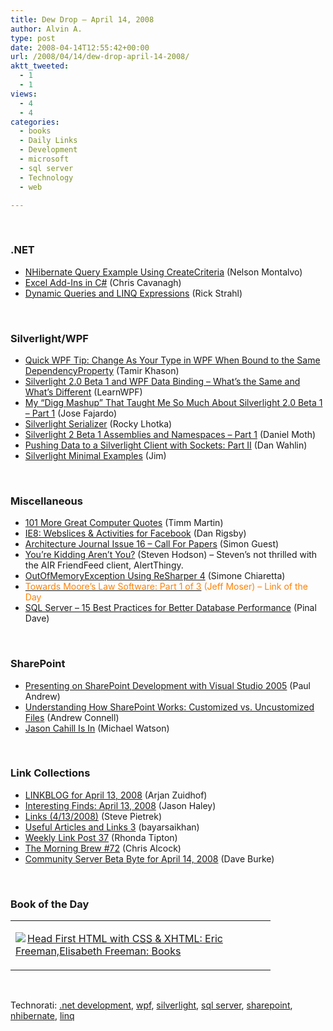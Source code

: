 ```yaml
---
title: Dew Drop – April 14, 2008
author: Alvin A.
type: post
date: 2008-04-14T12:55:42+00:00
url: /2008/04/14/dew-drop-april-14-2008/
aktt_tweeted:
  - 1
  - 1
views:
  - 4
  - 4
categories:
  - books
  - Daily Links
  - Development
  - microsoft
  - sql server
  - Technology
  - web

---
```

&nbsp;

### .NET

  * [NHibernate Query Example Using CreateCriteria][1] (Nelson Montalvo)
  * [Excel Add-Ins in C#][2] (Chris Cavanagh)
  * [Dynamic Queries and LINQ Expressions][3] (Rick Strahl)

&nbsp;

### Silverlight/WPF

  * [Quick WPF Tip: Change As Your Type in WPF When Bound to the Same DependencyProperty][4] (Tamir Khason)
  * [Silverlight 2.0 Beta 1 and WPF Data Binding &#8211; What&#8217;s the Same and What&#8217;s Different][5] (LearnWPF)
  * [My &#8220;Digg Mashup&#8221; That Taught Me So Much About Silverlight 2.0 Beta 1 &#8211; Part 1][6] (Jose Fajardo)
  * [Silverlight Serializer][7] (Rocky Lhotka)
  * [Silverlight 2 Beta 1 Assemblies and Namespaces &#8211; Part 1][8] (Daniel Moth)
  * [Pushing Data to a Silverlight Client with Sockets: Part II][9] (Dan Wahlin)
  * [Silverlight Minimal Examples][10] (Jim)

&nbsp;

### Miscellaneous

  * [101 More Great Computer Quotes][11] (Timm Martin)
  * [IE8: Webslices & Activities for Facebook][12] (Dan Rigsby)
  * [Architecture Journal Issue 16 &#8211; Call For Papers][13] (Simon Guest)
  * [You&#8217;re Kidding Aren&#8217;t You?][14] (Steven Hodson) &#8211; Steven&#8217;s not thrilled with the AIR FriendFeed client, AlertThingy.
  * [OutOfMemoryException Using ReSharper 4][15] (Simone Chiaretta)
  * [<font color="#ff8000">Towards Moore&#8217;s Law Software: Part 1 of 3</font>][16] <font color="#ff8000">(Jeff Moser) &#8211; Link of the Day</font>
  * [SQL Server &#8211; 15 Best Practices for Better Database Performance][17] (Pinal Dave)

&nbsp;

### SharePoint

  * [Presenting on SharePoint Development with Visual Studio 2005][18] (Paul Andrew)
  * [Understanding How SharePoint Works: Customized vs. Uncustomized Files][19] (Andrew Connell)
  * [Jason Cahill Is In][20] (Michael Watson)

&nbsp;

### Link Collections

  * [LINKBLOG for April 13, 2008][21] (Arjan Zuidhof)
  * [Interesting Finds: April 13, 2008][22] (Jason Haley)
  * [Links (4/13/2008)][23] (Steve Pietrek)
  * [Useful Articles and Links 3][24] (bayarsaikhan)
  * [Weekly Link Post 37][25] (Rhonda Tipton)
  * [The Morning Brew #72][26] (Chris Alcock)
  * [Community Server Beta Byte for April 14, 2008][27] (Dave Burke)

&nbsp;

### Book of the Day

<div class="wlWriterSmartContent" id="scid:7dc1bd33-94bd-46fd-a20b-0131235bcd47:40d309e4-4ff7-4586-81de-441516b5a691" style="padding-right: 0px; display: inline; padding-left: 0px; float: none; padding-bottom: 0px; margin: 0px; padding-top: 0px">
  <table cellspacing="0" cellpadding="2" width="400" border="0" unselectable="on">
    <tr>
      <td valign="top" width="400">
        <p>
          <a title="Head First HTML with CSS &#038; XHTML: Eric Freeman,Elisabeth Freeman: Books" href="http://www.amazon.com/exec/obidos/ASIN/059610197X/alvinashcraft-20"><img data-recalc-dims="1" decoding="async" src="https://i0.wp.com/images.amazon.com/images/P/059610197X.01.MZZZZZZZ.jpg?w=660" border="0" align="left" style="float:left" />Head First HTML with CSS & XHTML: Eric Freeman,Elisabeth Freeman: Books</a>
        </p>
      </td>
    </tr>
  </table>
</div>

&nbsp;

<div class="wlWriterSmartContent" id="scid:C16BAC14-9A3D-4c50-9394-FBFEF7A93539:ebf7a8e0-8341-438a-a14b-b0aec37fcd39" style="padding-right: 0px; display: inline; padding-left: 0px; padding-bottom: 0px; margin: 0px; padding-top: 0px">
  <!--dotnetkickit-->
</div>

<div class="wlWriterSmartContent" id="scid:d7bf807d-7bb0-458a-811f-90c51817d5c2:0c036499-8153-481a-8357-18dbb3001615" style="padding-right: 0px; display: inline; padding-left: 0px; padding-bottom: 0px; margin: 0px; padding-top: 0px">
  <p>
    <span class="TagSite">Technorati:</span> <a href="http://technorati.com/tag/.net+development" rel="tag" class="tag">.net development</a>, <a href="http://technorati.com/tag/wpf" rel="tag" class="tag">wpf</a>, <a href="http://technorati.com/tag/silverlight" rel="tag" class="tag">silverlight</a>, <a href="http://technorati.com/tag/sql+server" rel="tag" class="tag">sql server</a>, <a href="http://technorati.com/tag/sharepoint" rel="tag" class="tag">sharepoint</a>, <a href="http://technorati.com/tag/nhibernate" rel="tag" class="tag">nhibernate</a>, <a href="http://technorati.com/tag/linq" rel="tag" class="tag">linq</a><br /><!-- StartInsertedTags: .net development, wpf, silverlight, sql server, sharepoint, nhibernate, linq :EndInsertedTags -->
  </p>
</div>

 [1]: http://www.lostechies.com/blogs/nelson_montalvo/archive/2008/04/13/nhibernate-query-example-using-createcriteria.aspx
 [2]: http://chriscavanagh.wordpress.com/2008/04/13/excel-add-ins-in-c/
 [3]: http://west-wind.com/weblog/posts/314663.aspx
 [4]: http://blogs.microsoft.co.il/blogs/tamir/archive/2008/04/13/quick-wpf-tip-change-as-you-type-in-wpf-when-binded-to-the-same-dependencyproperty.aspx
 [5]: http://learnwpf.com/Posts/Post.aspx?postId=d24745fd-c4c2-40e7-b620-51eb6902cee7
 [6]: http://www.cynergysystems.com/blogs/page/josefajardo?entry=my_digg_mashup_that_taught
 [7]: http://www.lhotka.net/weblog/SilverlightSerializer.aspx
 [8]: http://www.danielmoth.com/Blog/2008/04/silverlight-2-beta-1-assemblies-and.html
 [9]: http://weblogs.asp.net/dwahlin/archive/2008/04/13/pushing-data-to-a-silverlight-client-with-sockets-part-ii.aspx
 [10]: http://rubydoes.net/2008/04/14/silverlight-minimal-examples/
 [11]: http://www.devtopics.com/101-more-great-computer-quotes/
 [12]: http://www.danrigsby.com/blog/index.php/2008/04/12/internet-explorer-8-webslices-activities-for-facebook/
 [13]: http://simonguest.com/blogs/smguest/archive/2008/04/13/architecture-journal-issue-16-_2d00_-call-for-papers.aspx
 [14]: http://www.friendfeedwatch.com/2008/04/13/you-are-kidding-arent-you/
 [15]: http://codeclimber.net.nz/archive/2008/04/14/OutOfMemoryException-using-ReSharper-4.aspx
 [16]: http://www.moserware.com/2008/04/towards-moores-law-software-part-1-of-3.html
 [17]: http://blog.sqlauthority.com/2008/04/06/sql-server-15-best-practices-for-better-database-performance/
 [18]: http://blogs.msdn.com/pandrew/archive/2008/04/13/presenting-on-sharepoint-developer-with-visual-studio-2005.aspx
 [19]: http://andrewconnell.com/blog/archive/2008/04/13/Understanding-how-SharePoint-works-customized-vs.-uncustomized-files.aspx
 [20]: http://blogs.msdn.com/mikewat/archive/2008/04/13/jason-cahill-is-in.aspx
 [21]: http://arjansworld.blogspot.com/2008/04/linkblog-for-april-13-2008.html
 [22]: http://jasonhaley.com/blog/archive/2008/04/13/141493.aspx
 [23]: http://spietrek.blogspot.com/2008/04/links-4132008.html
 [24]: http://www.plentyofcode.com/2008/04/useful-articles-and-links-3.html
 [25]: http://rtipton.wordpress.com/2008/04/13/weekly-link-post-37/
 [26]: http://blog.cwa.me.uk/2008/04/14/the-morning-brew-72/
 [27]: http://dbvt.com/blog/archive/2008/04/13/community-server-beta-byte-for-april-14-2008.aspx